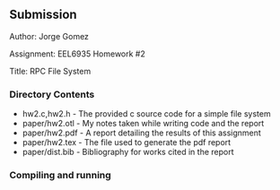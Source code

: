 ## Submission
Author: Jorge Gomez

Assignment: EEL6935 Homework #2

Title: RPC File System

### Directory Contents
*  hw2.c,hw2.h \- The provided c source code for a simple file system
*  paper/hw2.otl \- My notes taken while writing code and the report
*  paper/hw2.pdf \- A report detailing the results of this assignment
*  paper/hw2.tex \- The file used to generate the pdf report
*  paper/dist.bib \- Bibliography for works cited in the report

### Compiling and running
